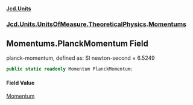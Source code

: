 #### [Jcd.Units](index.md 'index')
### [Jcd.Units.UnitsOfMeasure.TheoreticalPhysics](Jcd.Units.UnitsOfMeasure.TheoreticalPhysics.md 'Jcd.Units.UnitsOfMeasure.TheoreticalPhysics').[Momentums](Momentums.md 'Jcd.Units.UnitsOfMeasure.TheoreticalPhysics.Momentums')

## Momentums.PlanckMomentum Field

planck-momentum, defined as: SI newton-second × 6.5249

```csharp
public static readonly Momentum PlanckMomentum;
```

#### Field Value
[Momentum](Momentum.md 'Jcd.Units.UnitTypes.Momentum')